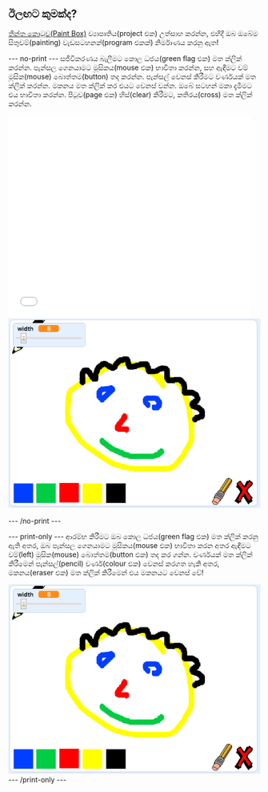 ## ඊලඟට කුමක්ද?

[තීන්ත කොටුව(Paint Box)](https://projects.raspberrypi.org/en/projects/paint-box?utm_source=pathway&utm_medium=whatnext&utm_campaign=projects) ව්‍යාපෘතිය(project එක) උත්සාහ කරන්න, එහිදී ඔබ ඔබේම සිතුවම්(painting) වැඩසටහනක්(program එකක්) නිර්මාණය කරනු ඇත!

\--- no-print \--- සජීවිකරණය බැලීමට කොල ධජය(green flag එක) මත ක්ලික් කරන්න. පැන්සල ගෙනයාමට මූසිකය(mouse එක) භාවිතා කරන්න, සහ ඇඳීමට වම් මූසික(mouse) බොත්තම(button) තද කරන්න. පැන්සල් වෙනස් කිරීමට වර්ණයක් මත ක්ලික් කරන්න. මකනය මත ක්ලික් කර එයට වෙනස් වන්න. ඔබේ සටහන් මකා දැමීමට එය භාවිතා කරන්න. පිටුව(page එක) හිස්(clear) කිරීමට, කතිරය(cross) මත ක්ලික් කරන්න.

<div class="scratch-preview">
  <iframe allowtransparency="true" width="485" height="402" src="//scratch.mit.edu/projects/embed/267243161/?autostart=false" frameborder="0" scrolling="no"></iframe>
  <img src="images/paint-box-showcase.png">
</div>

\--- /no-print \---

\--- print-only \--- ආරම්භ කිරීමට ඔබ කොල ධජය(green flag එක) මත ක්ලික් කරනු ඇති අතර, ඔබ පැන්සල ගෙනයාමට මූසිකය(mouse එක) භාවිතා කරන අතර ඇඳීමට වම්(left) මූසික(mouse) බොත්තම(button එක) තද කර ගන්න. වර්ණයක් මත ක්ලික් කිරීමෙන් පැන්සල්(pencil) වර්ණ(colour එක) වෙනස් කරගත හැකි අතර, මකනය(eraser එක) මත ක්ලික් කිරීමෙන් එය මකනයට වෙනස් වේ!

![ප්‍රදර්ශනාගාරය(showcase)](images/paint-box-showcase.png) \--- /print-only \---